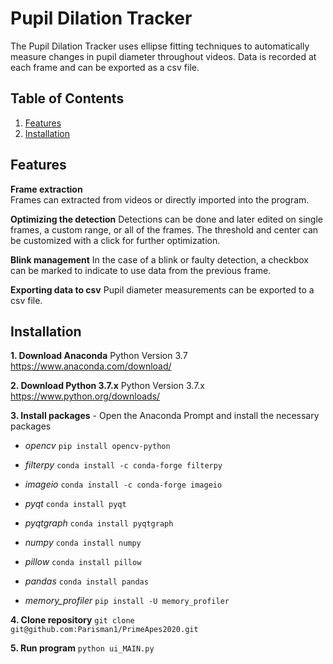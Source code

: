 # Pupil Dilation Tracker

The Pupil Dilation Tracker uses ellipse fitting techniques to automatically measure changes in pupil diameter throughout videos. Data is recorded at each frame and can be exported as a csv file.

## Table of Contents
1. [Features](#features)
2. [Installation](#installation)

## Features
**Frame extraction**  
Frames can extracted from videos or directly imported into the program.

**Optimizing the detection**
Detections can be done and later edited on single frames, a custom range, or all of the frames. The threshold and center can be customized with a click for further optimization. 

**Blink management** 
In the case of a blink or faulty detection, a checkbox can be marked to indicate to use data from the previous frame.

**Exporting data to csv**
Pupil diameter measurements can be exported to a csv file.

## Installation

**1. Download Anaconda** Python Version 3.7  https://www.anaconda.com/download/

**2. Download Python 3.7.x** Python Version 3.7.x  https://www.python.org/downloads/

**3. Install packages** - Open the Anaconda Prompt and install the necessary packages

- *opencv* `pip install opencv-python`

- *filterpy* `conda install -c conda-forge filterpy`

- *imageio* `conda install -c conda-forge imageio`

- *pyqt* `conda install pyqt`

- *pyqtgraph* `conda install pyqtgraph`

- *numpy* `conda install numpy`

- *pillow* `conda install pillow`

- *pandas* `conda install pandas`

- *memory_profiler* `pip install -U memory_profiler`

**4. Clone repository**
`git clone git@github.com:Parisman1/PrimeApes2020.git`

**5. Run program**
`python ui_MAIN.py`
